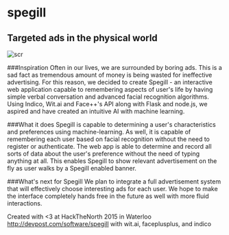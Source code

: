 # spegill
## Targeted ads in the physical world

![scr](http://i.imgur.com/kFVJ8BQ.jpg)

###Inspiration
Often in our lives, we are surrounded by boring ads. This is a sad fact as tremendous amount of money is being wasted for ineffective advertising. For this reason, we decided to create Spegill - an interactive web application capable to remembering aspects of user's life by having simple verbal conversation and advanced facial recognition algorithms. Using Indico, Wit.ai and Face++'s API along with Flask and node.js, we aspired and have created an intuitive AI with machine learning.

###What it does
Spegill is capable to determining a user's characteristics and preferences using machine-learning. As well, it is capable of remembering each user based on facial recognition without the need to register or authenticate. The web app is able to determine and record all sorts of data about the user's preference without the need of typing anything at all. This enables Spegill to show relevant advertisement on the fly as user walks by a Spegill enabled banner.

###What's next for Spegill
We plan to integrate a full advertisement system that will effectively choose interesting ads for each user. We hope to make the interface completely hands free in the future as well with more fluid interactions.

Created with <3 at HackTheNorth 2015 in Waterloo
http://devpost.com/software/spegill
with wit.ai, faceplusplus, and indico
